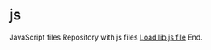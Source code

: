 js
==

JavaScript files
Repository with js files
[Load lib.js file](https://rawgit.com/slidejet/js/master/lib.js)
End.
